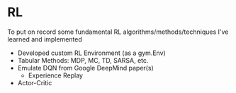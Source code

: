 # RL
To put on record some fundamental RL algorithms/methods/techniques I've learned and implemented

- Developed custom RL Environment (as a gym.Env)
- Tabular Methods: MDP, MC, TD, SARSA, etc.
- Emulate DQN from Google DeepMind paper(s)
  - Experience Replay
- Actor-Critic
